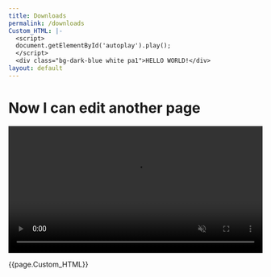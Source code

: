 ```yaml
---
title: Downloads
permalink: /downloads
Custom_HTML: |-
  <script>
  document.getElementById('autoplay').play();
  </script>
  <div class="bg-dark-blue white pa1">HELLO WORLD!</div>
layout: default
---
```

# Now I can edit another page

<video id="autoplay" width="100%" loop muted playsinline controls>
    <source src="/uploads/Wellbeing_2.mp4" type="video/mp4">
</video>

{{page.Custom_HTML}}